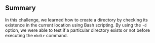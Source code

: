 ## Summary


In this challenge, we learned how to create a directory by checking its existence in the current location using Bash scripting. By using the `-d` option, we were able to test if a particular directory exists or not before executing the `mkdir` command.